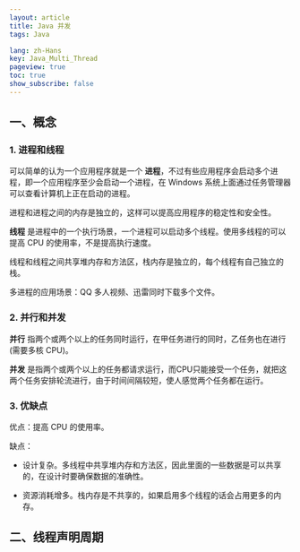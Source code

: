 ```yaml
---
layout: article
title: Java 并发
tags: Java

lang: zh-Hans
key: Java_Multi_Thread
pageview: true
toc: true
show_subscribe: false
---
```


## 一、概念

### 1. 进程和线程

可以简单的认为一个应用程序就是一个 **进程**，不过有些应用程序会启动多个进程，即一个应用程序至少会启动一个进程，在 Windows 系统上面通过任务管理器可以查看计算机上正在启动的进程。

进程和进程之间的内存是独立的，这样可以提高应用程序的稳定性和安全性。

**线程** 是进程中的一个执行场景，一个进程可以启动多个线程。使用多线程的可以提高 CPU 的使用率，不是提高执行速度。

线程和线程之间共享堆内存和方法区，栈内存是独立的，每个线程有自己独立的栈。

多进程的应用场景：QQ 多人视频、迅雷同时下载多个文件。

### 2. 并行和并发

**并行** 指两个或两个以上的任务同时运行，在甲任务进行的同时，乙任务也在进行(需要多核 CPU)。

**并发** 是指两个或两个以上的任务都请求运行，而CPU只能接受一个任务，就把这两个任务安排轮流进行，由于时间间隔较短，使人感觉两个任务都在运行。

### 3. 优缺点

优点：提高 CPU 的使用率。

缺点：

- 设计复杂。多线程中共享堆内存和方法区，因此里面的一些数据是可以共享的，在设计时要确保数据的准确性。

- 资源消耗增多。栈内存是不共享的，如果启用多个线程的话会占用更多的内存。


## 二、线程声明周期




